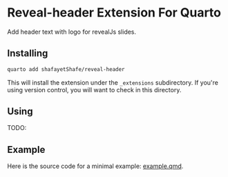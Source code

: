 # Reveal-header Extension For Quarto

Add header text with logo for revealJs slides.

## Installing

```bash
quarto add shafayetShafe/reveal-header
```

This will install the extension under the `_extensions` subdirectory.
If you're using version control, you will want to check in this directory.

## Using

TODO:

## Example

Here is the source code for a minimal example: [example.qmd](example.qmd).

